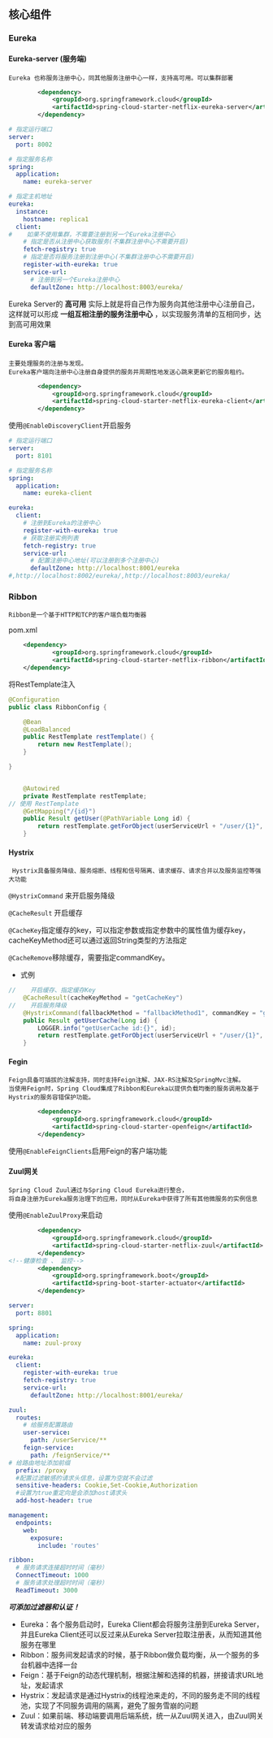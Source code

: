 

## 核心组件
### Eureka
#### Eureka-server (服务端)
    Eureka 也称服务注册中心，同其他服务注册中心一样，支持高可用。可以集群部署
```xml
        <dependency>
            <groupId>org.springframework.cloud</groupId>
            <artifactId>spring-cloud-starter-netflix-eureka-server</artifactId>
        </dependency>
```
```yaml
# 指定运行端口
server:
  port: 8002

# 指定服务名称
spring:
  application:
    name: eureka-server

# 指定主机地址
eureka:
  instance:
    hostname: replica1
  client:
#    如果不使用集群，不需要注册到另一个Eureka注册中心
    # 指定是否从注册中心获取服务(不集群注册中心不需要开启)
    fetch-registry: true
    # 指定是否将服务注册到注册中心(不集群注册中心不需要开启)
    register-with-eureka: true
    service-url:
      # 注册到另一个Eureka注册中心
      defaultZone: http://localhost:8003/eureka/

```

Eureka Server的 **高可用** 实际上就是将自己作为服务向其他注册中心注册自己，这样就可以形成 **一组互相注册的服务注册中心** ，以实现服务清单的互相同步，达到高可用效果
#### Eureka 客户端
    主要处理服务的注册与发现。
    Eureka客户端向注册中心注册自身提供的服务并周期性地发送心跳来更新它的服务租约。
```xml
        <dependency>
            <groupId>org.springframework.cloud</groupId>
            <artifactId>spring-cloud-starter-netflix-eureka-client</artifactId>
        </dependency>
```
使用`@EnableDiscoveryClient`开启服务
```yaml
# 指定运行端口
server:
  port: 8101

# 指定服务名称
spring:
  application:
    name: eureka-client

eureka:
  client:
    # 注册到Eureka的注册中心
    register-with-eureka: true
    # 获取注册实例列表
    fetch-registry: true
    service-url:
      # 配置注册中心地址(可以注册到多个注册中心)
      defaultZone: http://localhost:8001/eureka
#,http://localhost:8002/eureka/,http://localhost:8003/eureka/

```

### Ribbon
    Ribbon是一个基于HTTP和TCP的客户端负载均衡器

pom.xml
```xml
    <dependency>
            <groupId>org.springframework.cloud</groupId>
            <artifactId>spring-cloud-starter-netflix-ribbon</artifactId>
    </dependency>
```

将RestTemplate注入
```java
@Configuration
public class RibbonConfig {

    @Bean
    @LoadBalanced
    public RestTemplate restTemplate() {
        return new RestTemplate();
    }

}

```
```java

    @Autowired
    private RestTemplate restTemplate;
// 使用 RestTemplate
    @GetMapping("/{id}")
    public Result getUser(@PathVariable Long id) {
        return restTemplate.getForObject(userServiceUrl + "/user/{1}", Result.class, id);
    }
```

#### Hystrix
     Hystrix具备服务降级、服务熔断、线程和信号隔离、请求缓存、请求合并以及服务监控等强大功能
`@HystrixCommand` 来开启服务降级

`@CacheResult` 开启缓存

`@CacheKey`指定缓存的key，可以指定参数或指定参数中的属性值为缓存key，cacheKeyMethod还可以通过返回String类型的方法指定

`@CacheRemove`移除缓存，需要指定commandKey。

- 式例
```java
//    开启缓存、指定缓存Key
    @CacheResult(cacheKeyMethod = "getCacheKey")
//    开启服务降级
    @HystrixCommand(fallbackMethod = "fallbackMethod1", commandKey = "getUserCache")
    public Result getUserCache(Long id) {
        LOGGER.info("getUserCache id:{}", id);
        return restTemplate.getForObject(userServiceUrl + "/user/{1}", Result.class, id);
    }
```


#### Fegin
    Feign具备可插拔的注解支持，同时支持Feign注解、JAX-RS注解及SpringMvc注解。
    当使用Feign时，Spring Cloud集成了Ribbon和Eureka以提供负载均衡的服务调用及基于Hystrix的服务容错保护功能。

```xml
        <dependency>
            <groupId>org.springframework.cloud</groupId>
            <artifactId>spring-cloud-starter-openfeign</artifactId>
        </dependency>
```
使用`@EnableFeignClients`启用Feign的客户端功能

#### Zuul网关
    Spring Cloud Zuul通过与Spring Cloud Eureka进行整合，
    将自身注册为Eureka服务治理下的应用，同时从Eureka中获得了所有其他微服务的实例信息

使用`@EnableZuulProxy`来启动

```xml
        <dependency>
            <groupId>org.springframework.cloud</groupId>
            <artifactId>spring-cloud-starter-netflix-zuul</artifactId>
        </dependency>
<!--健康检查 、 监控-->
        <dependency>
            <groupId>org.springframework.boot</groupId>
            <artifactId>spring-boot-starter-actuator</artifactId>
        </dependency>
```
```yml
server:
  port: 8801

spring:
  application:
    name: zuul-proxy

eureka:
  client:
    register-with-eureka: true
    fetch-registry: true
    service-url:
      defaultZone: http://localhost:8001/eureka/

zuul:
  routes:
    # 给服务配置路由
    user-service:
      path: /userService/**
    feign-service:
      path: /feignService/**
# 给路由地址添加前缀
  prefix: /proxy
  #配置过滤敏感的请求头信息，设置为空就不会过滤
  sensitive-headers: Cookie,Set-Cookie,Authorization
  #设置为true重定向是会添加host请求头
  add-host-header: true

management:
  endpoints:
    web:
      exposure:
        include: 'routes'

ribbon:
  # 服务请求连接超时时间（毫秒）
  ConnectTimeout: 1000
  # 服务请求处理超时时间（毫秒）
  ReadTimeout: 3000
```
**_可添加过滤器和认证！_**

- Eureka：各个服务启动时，Eureka Client都会将服务注册到Eureka Server，并且Eureka Client还可以反过来从Eureka Server拉取注册表，从而知道其他服务在哪里
- Ribbon：服务间发起请求的时候，基于Ribbon做负载均衡，从一个服务的多台机器中选择一台
- Feign：基于Feign的动态代理机制，根据注解和选择的机器，拼接请求URL地址，发起请求
- Hystrix：发起请求是通过Hystrix的线程池来走的，不同的服务走不同的线程池，实现了不同服务调用的隔离，避免了服务雪崩的问题
- Zuul：如果前端、移动端要调用后端系统，统一从Zuul网关进入，由Zuul网关转发请求给对应的服务
